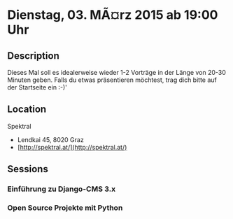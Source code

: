 # Dienstag, 03. MÃ¤rz 2015 ab 19:00 Uhr

## Description

Dieses Mal soll es idealerweise wieder 1-2 Vorträge in der Länge von 20-30 Minuten geben. Falls du etwas präsentieren möchtest, trag dich bitte auf der Startseite ein :-)'

## Location

Spektral

- Lendkai 45, 8020 Graz
- [http://spektral.at/](http://spektral.at/)

## Sessions 

### Einführung zu Django-CMS 3.x 

### Open Source Projekte mit Python 

